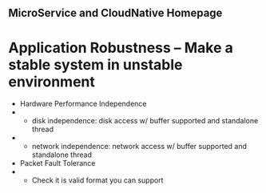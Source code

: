 MicroService and CloudNative Homepage
-----------------------
# Application Robustness – Make a stable system in unstable environment
* Hardware Performance Independence
* * disk independence: disk access w/ buffer supported and standalone thread
* * network independence: network access w/ buffer supported and standalone thread
* Packet Fault Tolerance
* * Check it is valid format you can support

